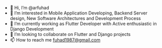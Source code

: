 - 👋 Hi, I’m @arfuhad
- 👀 I’m interested in Mobile Application Developing, Backend Server design, New Software Architectures and Development Process
- 🌱 I’m currently working as Flutter Developer with Active enthusiastic in Django Development
- 💞️ I’m looking to collaborate on Flutter and Django projects
- 📫 How to reach me fuhad1987@gmail.com

<!---
arfuhad/arfuhad is a ✨ special ✨ repository because its `README.md` (this file) appears on your GitHub profile.
You can click the Preview link to take a look at your changes.
--->
